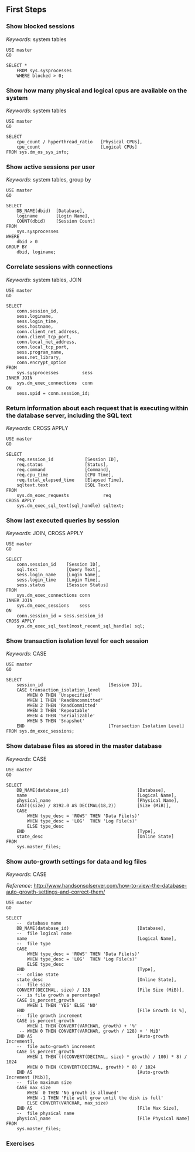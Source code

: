 ## First Steps

### Show blocked sessions

*Keywords*: system tables

    USE master
    GO

    SELECT *
        FROM sys.sysprocesses
        WHERE blocked > 0;


### Show how many physical and logical cpus are available on the system

*Keywords*: system tables

    USE master
    GO

    SELECT
        cpu_count / hyperthread_ratio   [Physical CPUs],
        cpu_count                       [Logical CPUs]
    FROM sys.dm_os_sys_info;


### Show active sessions per user

*Keywords*: system tables, group by

    USE master
    GO

    SELECT 
        DB_NAME(dbid)  [Database],
        loginame       [Login Name],
        COUNT(dbid)    [Session Count]
    FROM
        sys.sysprocesses
    WHERE 
        dbid > 0
    GROUP BY 
        dbid, loginame;


### Correlate sessions with connections

*Keywords*: system tables, JOIN

    USE master
    GO

    SELECT
        conn.session_id,
        sess.loginame,
        sess.login_time,
        sess.hostname,
        conn.client_net_address,
        conn.client_tcp_port,
        conn.local_net_address,
        conn.local_tcp_port,
        sess.program_name,
        sess.net_library,
        conn.encrypt_option
    FROM
        sys.sysprocesses         sess
    INNER JOIN
        sys.dm_exec_connections  conn
    ON
        sess.spid = conn.session_id;


### Return information about each request that is executing within the database server, including the SQL text

*Keywords*: CROSS APPLY

    USE master
    GO

    SELECT
        req.session_id            [Session ID],
        req.status                [Status],
        req.command               [Command],
        req.cpu_time              [CPU Time],
        req.total_elapsed_time    [Elapsed Time],
        sqltext.text              [SQL Text]
    FROM
        sys.dm_exec_requests             req
    CROSS APPLY
        sys.dm_exec_sql_text(sql_handle) sqltext;


### Show last executed queries by session

*Keywords*: JOIN, CROSS APPLY

    USE master
    GO

    SELECT
        conn.session_id    [Session ID],
        sql.text           [Query Text],
        sess.login_name    [Login Name],
        sess.login_time    [Login Time],
        sess.status        [Session Status]
    FROM
        sys.dm_exec_connections conn
    INNER JOIN
        sys.dm_exec_sessions    sess 
    ON
        conn.session_id = sess.session_id
    CROSS APPLY
        sys.dm_exec_sql_text(most_recent_sql_handle) sql;


### Show transaction isolation level for each session

*Keywords*: CASE

    USE master
    GO

    SELECT
        session_id                         [Session ID],
        CASE transaction_isolation_level
            WHEN 0 THEN 'Unspecified'
            WHEN 1 THEN 'ReadUncommitted'
            WHEN 2 THEN 'ReadCommitted'
            WHEN 3 THEN 'Repeatable'
            WHEN 4 THEN 'Serializable'
            WHEN 5 THEN 'Snapshot'
        END                                [Transaction Isolation Level]
    FROM sys.dm_exec_sessions;


### Show database files as stored in the master database

*Keywords*: CASE

    USE master
    GO

    SELECT
        DB_NAME(database_id)                          [Database],
        name                                          [Logical Name],
        physical_name                                 [Physical Name],
        CAST((size) / 8192.0 AS DECIMAL(18,2))        [Size (MiB)],
        CASE
            WHEN type_desc = 'ROWS' THEN 'Data File(s)'
            WHEN type_desc = 'LOG'  THEN 'Log File(s)'
            ELSE type_desc
        END                                           [Type],
        state_desc                                    [Online State]
    FROM
        sys.master_files;


### Show auto-growth settings for data and log files

*Keywords*: CASE

*Reference*: http://www.handsonsqlserver.com/how-to-view-the-database-auto-growth-settings-and-correct-them/

    USE master
    GO

    SELECT
        --  database name
        DB_NAME(database_id)                          [Database],
        --  file logical name
        name                                          [Logical Name],
        --  file type
        CASE
            WHEN type_desc = 'ROWS' THEN 'Data File(s)'
            WHEN type_desc = 'LOG'  THEN 'Log File(s)'
            ELSE type_desc
        END                                           [Type],
        --  online state
        state_desc                                    [Online State],
        --  file size
        CONVERT(DECIMAL, size) / 128                  [File Size (MiB)],
        --  is file growth a percentage?
        CASE is_percent_growth
            WHEN 1 THEN 'YES' ELSE 'NO'
        END                                           [File Growth is %],
        --  file growth increment
        CASE is_percent_growth
            WHEN 1 THEN CONVERT(VARCHAR, growth) + '%'
         -- WHEN 0 THEN CONVERT(VARCHAR, growth / 128) + ' MiB'
        END AS                                        [Auto-growth Increment],
        --  file auto-growth increment
        CASE is_percent_growth
            WHEN 1 THEN (((CONVERT(DECIMAL, size) * growth) / 100) * 8) / 1024
            WHEN 0 THEN (CONVERT(DECIMAL, growth) * 8) / 1024
        END AS                                        [Auto-growth Increment (Mib)],
        --  file maximum size
        CASE max_size
            WHEN  0 THEN 'No growth is allowed'
            WHEN -1 THEN 'File will grow until the disk is full'
            ELSE CONVERT(VARCHAR, max_size)
        END AS                                        [File Max Size],
        --  file physical name
        physical_name                                 [File Physical Name]
    FROM
        sys.master_files;


### Exercises


<!-- vim: set fenc=utf-8 spell spl=en ts=4 sw=4 et filetype=markdown : -->
